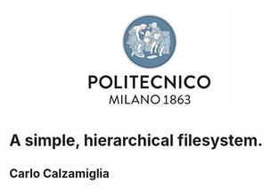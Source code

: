 <p align="center"> 
<img src="polimi_logo.png">


# A simple, hierarchical filesystem.
## Carlo Calzamiglia
</p>




